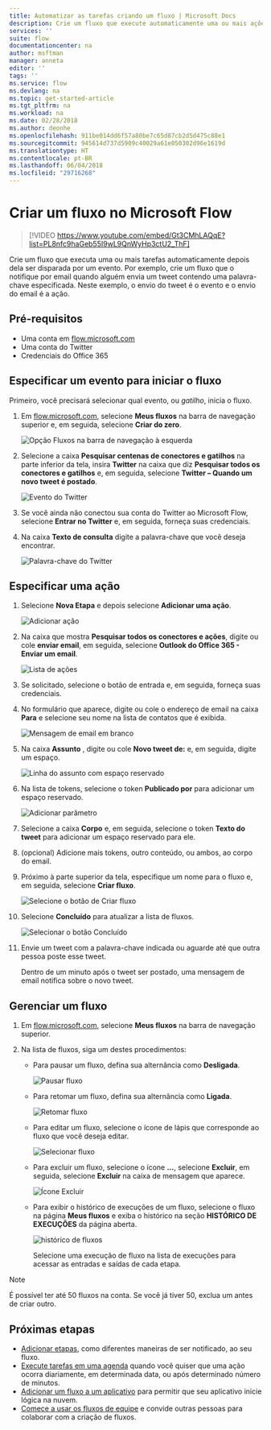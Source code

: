 ```yaml
---
title: Automatizar as tarefas criando um fluxo | Microsoft Docs
description: Crie um fluxo que execute automaticamente uma ou mais ações, como enviar email, quando ocorrerem eventos como alguém adicionar uma linha a uma lista do SharePoint.
services: ''
suite: flow
documentationcenter: na
author: msftman
manager: anneta
editor: ''
tags: ''
ms.service: flow
ms.devlang: na
ms.topic: get-started-article
ms.tgt_pltfrm: na
ms.workload: na
ms.date: 02/28/2018
ms.author: deonhe
ms.openlocfilehash: 911be014dd6f57a80be7c65d87cb2d5d475c88e1
ms.sourcegitcommit: 945614d737d5909c40029a61e050302d96e1619d
ms.translationtype: HT
ms.contentlocale: pt-BR
ms.lasthandoff: 06/04/2018
ms.locfileid: "29716268"
---
```

# <a name="create-a-flow-in-microsoft-flow"></a>Criar um fluxo no Microsoft Flow

> [!VIDEO https://www.youtube.com/embed/Gt3CMhLAQqE?list=PL8nfc9haGeb55I9wL9QnWyHp3ctU2_ThF]

Crie um fluxo que executa uma ou mais tarefas automaticamente depois dela ser disparada por um evento. Por exemplo, crie um fluxo que o notifique por email quando alguém envia um tweet contendo uma palavra-chave especificada. Neste exemplo, o envio do tweet é o evento e o envio do email é a ação.

## <a name="prerequisites"></a>Pré-requisitos

* Uma conta em [flow.microsoft.com](https://flow.microsoft.com)
* Uma conta do Twitter
* Credenciais do Office 365

## <a name="specify-an-event-to-start-the-flow"></a>Especificar um evento para iniciar o fluxo

Primeiro, você precisará selecionar qual evento, ou *gatilho*, inicia o fluxo.

1. Em [flow.microsoft.com](https://flow.microsoft.com), selecione **Meus fluxos** na barra de navegação superior e, em seguida, selecione **Criar do zero**.

    ![Opção Fluxos na barra de navegação à esquerda](./media/get-started-logic-flow/create-logic-flow.png)
1. Selecione a caixa **Pesquisar centenas de conectores e gatilhos** na parte inferior da tela, insira **Twitter** na caixa que diz **Pesquisar todos os conectores e gatilhos** e, em seguida, selecione **Twitter – Quando um novo tweet é postado**.

    ![Evento do Twitter](./media/get-started-logic-flow/twitter-search.png)

1. Se você ainda não conectou sua conta do Twitter ao Microsoft Flow, selecione **Entrar no Twitter** e, em seguida, forneça suas credenciais.

1. Na caixa **Texto de consulta** digite a palavra-chave que você deseja encontrar.

    ![Palavra-chave do Twitter](./media/get-started-logic-flow/twitter-keyword.png)

## <a name="specify-an-action"></a>Especificar uma ação

1. Selecione **Nova Etapa** e depois selecione **Adicionar uma ação**.

    ![Adicionar ação](./media/get-started-logic-flow/add-action-icon.png)

1. Na caixa que mostra **Pesquisar todos os conectores e ações**, digite ou cole **enviar email**, em seguida, selecione **Outlook do Office 365 - Enviar um email**.

    ![Lista de ações](./media/get-started-logic-flow/send-email.png)

1. Se solicitado, selecione o botão de entrada e, em seguida, forneça suas credenciais.

1. No formulário que aparece, digite ou cole o endereço de email na caixa **Para** e selecione seu nome na lista de contatos que é exibida.

    ![Mensagem de email em branco](./media/get-started-logic-flow/blank-email.png)
1. Na caixa **Assunto** , digite ou cole **Novo tweet de:** e, em seguida, digite um espaço.

    ![Linha do assunto com espaço reservado](./media/get-started-logic-flow/message-token.png)
1. Na lista de tokens, selecione o token **Publicado por** para adicionar um espaço reservado.

    ![Adicionar parâmetro](./media/get-started-logic-flow/add-parameter.png)
1. Selecione a caixa **Corpo** e, em seguida, selecione o token **Texto do tweet** para adicionar um espaço reservado para ele.
1. (opcional) Adicione mais tokens, outro conteúdo, ou ambos, ao corpo do email.
1. Próximo à parte superior da tela, especifique um nome para o fluxo e, em seguida, selecione **Criar fluxo**.

    ![Selecione o botão de Criar fluxo](./media/get-started-logic-flow/create-button.png)
1. Selecione **Concluído** para atualizar a lista de fluxos.

     ![Selecionar o botão Concluído](./media/get-started-logic-flow/done-button.png)
1. Envie um tweet com a palavra-chave indicada ou aguarde até que outra pessoa poste esse tweet.

     Dentro de um minuto após o tweet ser postado, uma mensagem de email notifica sobre o novo tweet.

## <a name="manage-a-flow"></a>Gerenciar um fluxo

1. Em [flow.microsoft.com](https://flow.microsoft.com), selecione **Meus fluxos** na barra de navegação superior.
1. Na lista de fluxos, siga um destes procedimentos:

   * Para pausar um fluxo, defina sua alternância como **Desligada**.

       ![Pausar fluxo](./media/get-started-logic-flow/pause-flow.png)
   * Para retomar um fluxo, defina sua alternância como **Ligada**.

       ![Retomar fluxo](./media/get-started-logic-flow/resume-flow.png)
   * Para editar um fluxo, selecione o ícone de lápis que corresponde ao fluxo que você deseja editar.

       ![Selecionar fluxo](./media/get-started-logic-flow/select-flow.png)
   * Para excluir um fluxo, selecione o ícone **...**, selecione **Excluir**, em seguida, selecione **Excluir** na caixa de mensagem que aparece.

       ![Ícone Excluir](./media/get-started-logic-flow/delete-icon.png)
   * Para exibir o histórico de execuções de um fluxo, selecione o fluxo na página **Meus fluxos** e exiba o histórico na seção **HISTÓRICO DE EXECUÇÕES** da página aberta.

       ![histórico de fluxos](./media/get-started-logic-flow/run-history.png)

     Selecione uma execução de fluxo na lista de execuções para acessar as entradas e saídas de cada etapa.

> [!NOTE]
> É possível ter até 50 fluxos na conta. Se você já tiver 50, exclua um antes de criar outro.
>
>

## <a name="next-steps"></a>Próximas etapas

* [Adicionar etapas](multi-step-logic-flow.md), como diferentes maneiras de ser notificado, ao seu fluxo.
* [Execute tarefas em uma agenda](run-scheduled-tasks.md) quando você quiser que uma ação ocorra diariamente, em determinada data, ou após determinado número de minutos.
* [Adicionar um fluxo a um aplicativo](https://powerapps.microsoft.com/tutorials/using-logic-flows/) para permitir que seu aplicativo inicie lógica na nuvem.
* [Comece a usar os fluxos de equipe](create-team-flows.md) e convide outras pessoas para colaborar com a criação de fluxos.
